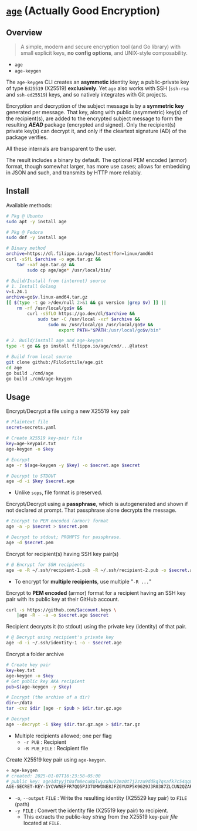 # [`age`](https://github.com/FiloSottile/age "GitHub/FiloSottile/age") (Actually Good Encryption)

## Overview 

>A simple, modern and secure encryption tool (and Go library) with small explicit keys, __no config options__, and UNIX-style composability. 

- `age`
- `age-keygen`

The `age-keygen` CLI creates an __asymmetic__ identity key; 
a public-private key of type `Ed25519` (X25519) __exclusively__. 
Yet `age` also works with SSH (`ssh-rsa` and `ssh-ed25519`) keys, 
and so natively integrates with Git projects.

Encryption and decryption of the subject message is by a 
__symmetric key__ generated per message. 
That key, along with public (asymmetric) key(s) of the recipient(s), 
are added to the encrypted subject message 
to form the resulting 
<dfn title="Asymmetric Encryption with Associated Data">__AEAD__</dfn>
 package (encrypted and signed).
Only the recipient(s) private key(s) can decrypt it,
and only if the cleartext signature (AD) of the package verifies.

All these internals are transparent to the user.

The result includes a binary by default. 
The optional PEM encoded (armor) format, 
though somewhat larger, 
has more use cases;
allows for embedding in JSON and such, 
and transmits by HTTP more reliably.

## Install 

Available methods:

```bash
# Pkg @ Ubuntu 
sudo apt -y install age

# Pkg @ Fedora
sudo dnf -y install age

# Binary method
archive=https://dl.filippo.io/age/latest?for=linux/amd64
curl -sSfL $archive -o age.tar.gz &&
    tar -xaf age.tar.gz &&
        sudo cp age/age* /usr/local/bin/ 

# Build/Install from (internet) source
# 1. Install Golang
v=1.24.1
archive=go$v.linux-amd64.tar.gz
[[ $(type -t go >/dev/null 2>&1 && go version |grep $v) ]] ||
    rm -rf /usr/local/go$v &&
        curl -sSfLO https://go.dev/dl/$archive &&
            sudo tar -C /usr/local -xzf $archive &&
                sudo mv /usr/local/go /usr/local/go$v &&
                    export PATH="$PATH:/usr/local/go$v/bin"

# 2. Build/Install age and age-keygen
type -t go && go install filippo.io/age/cmd/...@latest

# Build from local source
git clone github:/FiloSottile/age.git
cd age
go build ./cmd/age 
go build ./cmd/age-keygen
```

## Usage

Encrypt/Decrypt a file using a new X25519 key pair

```bash
# Plaintext file
secret=secrets.yaml

# Create X25519 key-pair file
key=age-keypair.txt
age-keygen -o $key

# Encrypt 
age -r $(age-keygen -y $key) -o $secret.age $secret

# Decrypt to STDOUT
age -d -i $key $secret.age
```
- Unlike `sops`, file format is preserved.

Encrypt/Decrypt using a __passphrase__, 
which is autogenerated and shown if not declared at prompt.
That passphrase alone decrypts the message.

```bash
# Encrypt to PEM encoded (armor) format
age -a -p $secret > $secret.pem

# Decrypt to stdout; PROMPTS for passphrase.
age -d $secret.pem
```

Encrypt for recipient(s) having SSH key pair(s)

```bash
# @ Encrypt for SSH recipients
age -e -R ~/.ssh/recipient-1.pub -R ~/.ssh/recipient-2.pub -o $secret.age  $secret
```
- To encrypt for __multiple recipients__, use multiple "`-R ...`"

Encrypt to __PEM encoded__ (armor) format for a recipient having 
an SSH key pair with its public key at their GitHub account.

```bash
curl -s https://github.com/$account.keys \
    |age -R - -a -o $secret.age $secret
```

Recipient decrypts it (to stdout) using the private key (identity) of that pair.

```bash
# @ Decrypt using recipient's private key
age -d -i ~/.ssh/identity-1 -o - $secret.age
```

Encrypt a folder archive

```bash
# Create key pair
key=key.txt
age-keygen -o $key
# Get public key AKA recipient
pub=$(age-keygen -y $key)

# Encrypt (the archive of a dir)
dir=~/data
tar -cvz $dir |age -r $pub > $dir.tar.gz.age

# Decrypt
age --decrypt -i $key $dir.tar.gz.age > $dir.tar.gz
```
- Multiple recipients allowed; one per flag
    - `-r PUB` : Recipient
    - `-R PUB_FILE` : Recipient file

Create X25519 key pair using `age-keygen`.

```bash
☩ age-keygen
# created: 2025-01-07T16:23:58-05:00
# public key: age1dtyyjt0afm8ecu8plwyzxhu22mz0t7j2zzu9ddkq7qsafk7c54qq8rzqe0
AGE-SECRET-KEY-1YCVWNEFFR7QQ5PJ37UMWDNE8JFZGYUXP5K9G29J3R0387ZLCUN2QZARH80
```
- `-o`, `--output` `FILE` : Write the resulting identity (X25529 key pair) to `FILE` (path)
- `-y FILE` : Convert the identity file (X25519 key pair) to recipient.
    - This extracts the public-key _string_ from the X25519 key-pair _file_ located at `FILE`.


### &nbsp;

